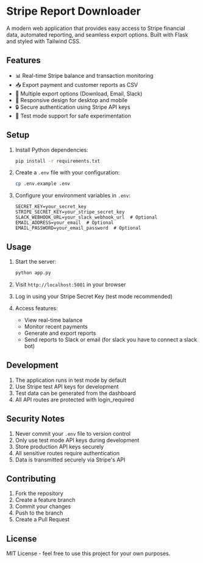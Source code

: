 # Stripe Report Downloader

A modern web application that provides easy access to Stripe financial data, automated reporting, and seamless export options. Built with Flask and styled with Tailwind CSS.

## Features

- 📊 Real-time Stripe balance and transaction monitoring
- 📥 Export payment and customer reports as CSV
- 🔄 Multiple export options (Download, Email, Slack)
- 📱 Responsive design for desktop and mobile
- 🔒 Secure authentication using Stripe API keys
- 🧪 Test mode support for safe experimentation

## Setup

1. Install Python dependencies:
   ```bash
   pip install -r requirements.txt
   ```

2. Create a `.env` file with your configuration:
   ```bash
   cp .env.example .env
   ```

3. Configure your environment variables in `.env`:
   ```
   SECRET_KEY=your_secret_key
   STRIPE_SECRET_KEY=your_stripe_secret_key
   SLACK_WEBHOOK_URL=your_slack_webhook_url  # Optional
   EMAIL_ADDRESS=your_email  # Optional
   EMAIL_PASSWORD=your_email_password  # Optional
   ```

## Usage

1. Start the server:
   ```bash
   python app.py
   ```

2. Visit `http://localhost:5001` in your browser

3. Log in using your Stripe Secret Key (test mode recommended)

4. Access features:
   - View real-time balance
   - Monitor recent payments
   - Generate and export reports
   - Send reports to Slack or email (for slack you have to connect a slack bot)

## Development

1. The application runs in test mode by default
2. Use Stripe test API keys for development
3. Test data can be generated from the dashboard
4. All API routes are protected with login_required

## Security Notes

1. Never commit your `.env` file to version control
2. Only use test mode API keys during development
3. Store production API keys securely
4. All sensitive routes require authentication
5. Data is transmitted securely via Stripe's API

## Contributing

1. Fork the repository
2. Create a feature branch
3. Commit your changes
4. Push to the branch
5. Create a Pull Request

## License

MIT License - feel free to use this project for your own purposes.